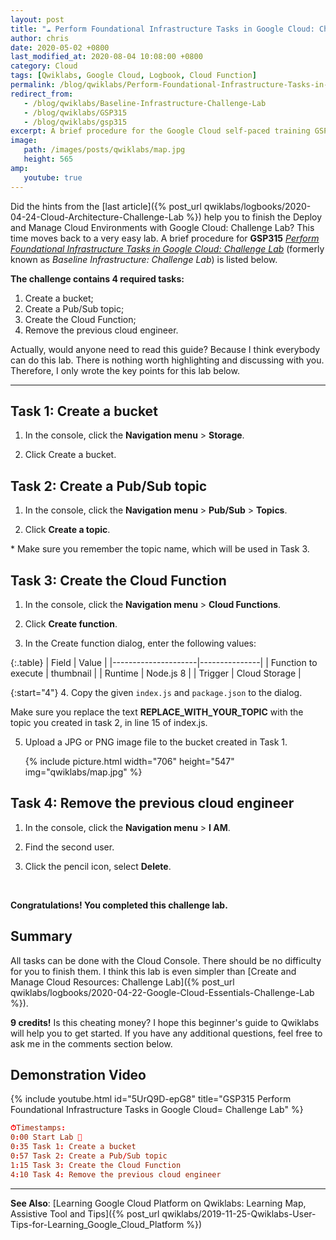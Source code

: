 ```yaml
---
layout: post
title: "☁ Perform Foundational Infrastructure Tasks in Google Cloud: Challenge Lab | logbook"
author: chris
date: 2020-05-02 +0800
last_modified_at: 2020-08-04 10:08:00 +0800
category: Cloud
tags: [Qwiklabs, Google Cloud, Logbook, Cloud Function]
permalink: /blog/qwiklabs/Perform-Foundational-Infrastructure-Tasks-in-Google-Cloud-Challenge-Lab
redirect_from:
   - /blog/qwiklabs/Baseline-Infrastructure-Challenge-Lab
   - /blog/qwiklabs/GSP315
   - /blog/qwiklabs/gsp315
excerpt: A brief procedure for the Google Cloud self-paced training GSP315 "Perform Foundational Infrastructure Tasks in Google Cloud&#58; Challenge Lab" on Qwiklabs.
image:
   path: /images/posts/qwiklabs/map.jpg
   height: 565
amp:
   youtube: true
---
```


<!--more-->

Did the hints from the [last article]({% post_url qwiklabs/logbooks/2020-04-24-Cloud-Architecture-Challenge-Lab %}) help you to finish the Deploy and Manage Cloud Environments with Google Cloud: Challenge Lab? This time moves back to a very easy lab. A brief procedure for  **GSP315** *[Perform Foundational Infrastructure Tasks in Google Cloud: Challenge Lab](https://www.qwiklabs.com/focuses/10379?parent=catalog)* (formerly known as *Baseline Infrastructure: Challenge Lab*) is listed below.

**The challenge contains 4 required tasks:**

1. Create a bucket;
2. Create a Pub/Sub topic;
3. Create the Cloud Function;
4. Remove the previous cloud engineer.

Actually, would anyone need to read this guide? Because I think everybody can do this lab. There is nothing worth highlighting and discussing with you. Therefore, I only wrote the key points for this lab below.

* * *

## Task 1: Create a bucket

1. In the console, click the **Navigation menu** > **Storage**.

2. Click Create a bucket.

## Task 2: Create a Pub/Sub topic

1. In the console, click the **Navigation menu** > **Pub/Sub** > **Topics**.

2. Click **Create a topic**.

\* Make sure you remember the topic name, which will be used in Task 3.

## Task 3: Create the Cloud Function

1. In the console, click the **Navigation menu** > **Cloud Functions**.

2. Click **Create function**.

3. In the Create function dialog, enter the following values:

{:.table}
   | Field               |   Value       |
   |---------------------|---------------|
   | Function to execute | thumbnail     |
   | Runtime             | Node.js 8     |
   | Trigger             | Cloud Storage |

{:start="4"}
4. Copy the given `index.js` and `package.json` to the dialog.

   Make sure you replace the text **REPLACE_WITH_YOUR_TOPIC** with the topic you created in task 2, in line 15 of index.js.

5. Upload a JPG or PNG image file to the bucket created in Task 1.

   {% include picture.html width="706" height="547" img="qwiklabs/map.jpg" %}

## Task 4: Remove the previous cloud engineer

1. In the console, click the **Navigation menu** > **I AM**.

2. Find the second user.

3. Click the pencil icon, select **Delete**.

<br>

**Congratulations! You completed this challenge lab.**

## Summary

All tasks can be done with the Cloud Console. There should be no difficulty for you to finish them. I think this lab is even simpler than [Create and Manage Cloud Resources: Challenge Lab]({% post_url qwiklabs/logbooks/2020-04-22-Google-Cloud-Essentials-Challenge-Lab %}).

**9 credits!** Is this cheating money? I hope this beginner's guide to Qwiklabs will help you to get started. If you have any additional questions, feel free to ask me in the comments section below.

## <i class="far fa-play-circle"></i> Demonstration Video

{% include youtube.html id="5UrQ9D-epG8" title="GSP315 Perform Foundational Infrastructure Tasks in Google Cloud= Challenge Lab" %}

```conf
⏱Timestamps:
0:00 Start Lab 🔬
0:35 Task 1: Create a bucket
0:57 Task 2: Create a Pub/Sub topic
1:15 Task 3: Create the Cloud Function
4:10 Task 4: Remove the previous cloud engineer
```

* * *

**See Also**: [Learning Google Cloud Platform on Qwiklabs: Learning Map, Assistive Tool and Tips]({% post_url qwiklabs/2019-11-25-Qwiklabs-User-Tips-for-Learning_Google_Cloud_Platform %})
